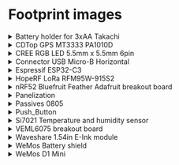 # Footprint images

<details>
  <summary>Battery holder for 3xAA Takachi</summary>

  ![](../images/footprints/BatteryHolder_Takachi_3xAA.png)
</details>

<details>
  <summary>CDTop GPS MT3333 PA1010D</summary>

  ![](../images/footprints/CDTop_MT3333_PA1010D.png)
</details>

<details>
  <summary>CREE RGB LED 5.5mm x 5.5mm 6pin</summary>

  ![](../images/footprints/cree_rgb_led_55x55mm.png)
</details>

<details>
  <summary>Connector USB Micro-B Horizontal</summary>

  ![](../images/footprints/Connector_USB_Micro-B-Horizontal.png)
</details>

<details>
  <summary>Espressif ESP32-C3</summary>

  Credit: [Espressif KiCad library](https://github.com/espressif/kicad-libraries/tree/main/footprints)

  ![](../images/footprints/espressif-esp323.png)
</details>

<details>
  <summary>HopeRF LoRa RFM95W-915S2</summary>

  Credit: [Swij/kicad-RFM9X](https://github.com/Swij/kicad-RFM9X)

  ![](../images/footprints/HopeRF_RFM9X.png)
</details>

<details>
  <summary>nRF52 Bluefruit Feather Adafruit breakout board</summary>

  ![](../images/footprints/nrf52_bluefruit_Adafruit_breakout_board.png)
</details>

<details>
  <summary>Panelization</summary>

  With tabs and mouse bites.
  Credits: [Panelization by madworm](https://github.com/madworm/Panelization.pretty)

  ![](../images/footprints/paneliaztion_2mm.png)
</details>

<details>
  <summary>Passives 0805</summary>

  Capacitor
  ![](../images/footprints/capacitor_0805.png)

  Diode
  ![](../images/footprints/diode_0805.png)

  LED
  ![](../images/footprints/led_0805.png)

  Inductor
  ![](../images/footprints/inductor_0805.png)

  Resistor
  ![](../images/footprints/resistor_0805.png)
</details>

<details>
  <summary>Push_Button</summary>

  ![](../images/footprints/Push_Button.png)
</details>

<details>
  <summary>Si7021 Temperature and humidity sensor</summary>

  ![](../images/footprints/Si7021.png)
</details>

<details>
  <summary>VEML6075 breakout board</summary>

  ![](../images/footprints/VEML6075_breakout_board.png)
</details>

<details>
  <summary>Waveshare 1.54in E-Ink module</summary>

  ![](../images/footprints/Waveshare_1in54_epaper.png)
</details>

<details>
  <summary>WeMos Battery shield</summary>

  ![](../images/footprints/wemos_battery_shield.png)
</details>

<details>
  <summary>WeMos D1 Mini</summary>

  ![](../images/footprints/wemos_d1_mini.png)
</details>
